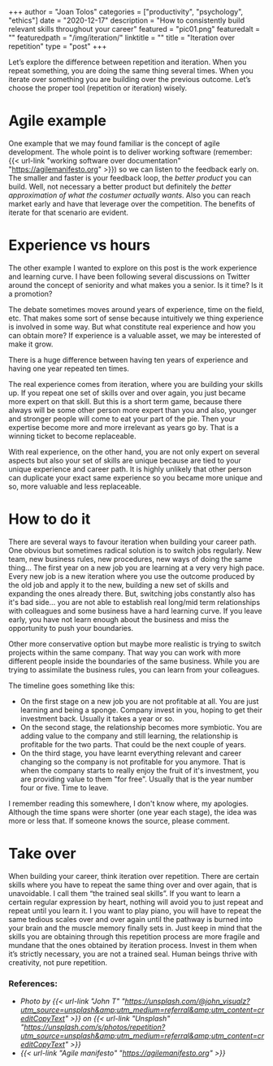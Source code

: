 +++
author = "Joan Tolos"
categories = ["productivity", "psychology", "ethics"]
date = "2020-12-17"
description = "How to consistently build relevant skills throughout your career"
featured = "pic01.png"
featuredalt = ""
featuredpath = "/img/iteration/"
linktitle = ""
title = "Iteration over repetition"
type = "post"
+++

Let’s explore the difference between repetition and iteration. When you repeat something, you are doing the same thing several times. When you iterate over something you are building over the previous outcome.
Let’s choose the proper tool (repetition or iteration) wisely.

# Agile example

One example that we may found familiar is the concept of agile development. The whole point is to deliver working software (remember: {{< url-link "working software over documentation" "https://agilemanifesto.org" >}}) so we can listen to the feedback early on. The smaller and faster is your feedback loop, the _better product_ you can build. Well, not necessary a better product but definitely the _better approximation of what the costumer actually wants_. Also you can reach market early and have that leverage over the competition. The benefits of iterate for that scenario are evident.

# Experience vs hours

The other example I wanted to explore on this post is the work experience and learning curve. I have been following several discussions on Twitter around the concept of seniority and what makes you a senior. Is it time? Is it a promotion?

The debate sometimes moves around years of experience, time on the field, etc. That makes some sort of sense because intuitively we thing experience is involved in some way. But what constitute real experience and how you can obtain more? If experience is a valuable asset, we may be interested of make it grow.

There is a huge difference between having ten years of experience and having one year repeated ten times.

The real experience comes from iteration, where you are building your skills up. If you repeat one set of skills over and over again, you just became more expert on that skill. But this is a short term game, because there always will be some other person more expert than you and also, younger and stronger people will come to eat your part of the pie. Then your expertise become more and more irrelevant as years go by. That is a winning ticket to become replaceable.

With real experience, on the other hand, you are not only expert on several aspects but also your set of skills are unique because are tied to your unique experience and career path. It is highly unlikely that other person can duplicate your exact same experience so you became more unique and so, more valuable and less replaceable.

# How to do it

There are several ways to favour iteration when building your career path. One obvious but sometimes radical solution is to switch jobs regularly. New team, new business rules, new procedures, new ways of doing the same thing... The first year on a new job you are learning at a very very high pace. Every new job is a new iteration where you use the outcome produced by the old job and apply it to the new, building a new set of skills and expanding the ones already there. But, switching jobs constantly also has it's bad side... you are not able to establish real long/mid term relationships with colleagues and some business have a hard learning curve. If you leave early, you have not learn enough about the business and miss the opportunity to push your boundaries.

Other more conservative option but maybe more realistic is trying to switch projects within the same company. That way you can work with more different people inside the boundaries of the same business. While you are trying to assimilate the business rules, you can learn from your colleagues.

The timeline goes something like this:

- On the first stage on a new job you are not profitable at all. You are just learning and being a sponge. Company invest in you, hoping to get their investment back. Usually it takes a year or so.
- On the second stage, the relationship becomes more symbiotic. You are adding value to the company and still learning, the relationship is profitable for the two parts. That could be the next couple of years.
- On the third stage, you have learnt everything relevant and career changing so the company is not profitable for you anymore. That is when the company starts to really enjoy the fruit of it's investment, you are providing value to them "for free". Usually that is the year number four or five. Time to leave.

I remember reading this somewhere, I don't know where, my apologies. Although the time spans were shorter (one year each stage), the idea was more or less that. If someone knows the source, please comment.

# Take over

When building your career, think iteration over repetition. There are certain skills where you have to repeat the same thing over and over again, that is unavoidable. I call them “the trained seal skills”.
If you want to learn a certain regular expression by heart, nothing will avoid you to just repeat and repeat until you learn it.
I you want to play piano, you will have to repeat the same tedious scales over and over again until the pathway is burned into your brain and the muscle memory finally sets in.
Just keep in mind that the skills you are obtaining through this repetition process are more fragile and mundane that the ones obtained by iteration process. Invest in them when it’s strictly necessary, you are not a trained seal. Human beings thrive with creativity, not pure repetition.

### References:
* _Photo by {{< url-link "John T" "https://unsplash.com/@john_visualz?utm_source=unsplash&amp;utm_medium=referral&amp;utm_content=creditCopyText" >}} on {{< url-link "Unsplash" "https://unsplash.com/s/photos/repetition?utm_source=unsplash&amp;utm_medium=referral&amp;utm_content=creditCopyText" >}}_
* _{{< url-link "Agile manifesto" "https://agilemanifesto.org" >}}_
